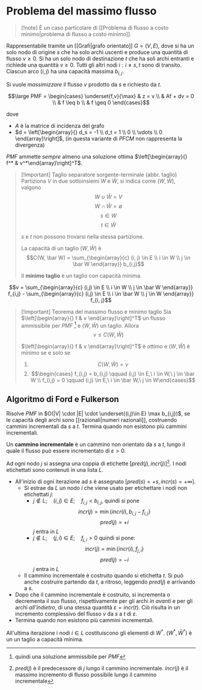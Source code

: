# Problema del massimo flusso

> [!note] È un caso particolare di [[Problema di flusso a costo minimo|problema di flusso a costo minimo]].

Rappresentabile tramite un [[Grafi|grafo orientato]] $G = (V, E)$, dove si ha un solo nodo di origine $s$ che ha solo archi uscenti e produce una quantità di flusso $v \geq 0$. Si ha un solo nodo di destinazione $t$ che ha soli archi entranti e richiede una quantità $v \geq 0$. Tutti gli altri nodi $i:i \neq s,t$ sono di transito. Ciascun arco $(i, j)$ ha una capacità massima $b_{i, j}$.

Si vuole *massimizzare* il flusso $v$ prodotto da $s$ e richiesto da $t$.

$$\large PMF = \begin{cases} \underset{f,v}{\max} & z = v  \\ & Af + dv = 0 \\ & f \leq b \\ & f \geq 0 \end{cases}$$

dove
- $A$ è la matrice di incidenza del grafo
- $d = \left[\begin{array}{} d_s = -1 \\ d_t = 1 \\ 0 \\ \vdots \\ 0 \end{array}\right]$, (in questa variante di $PFCM$ non rappresenta la divergenza)

$PMF$ ammette *sempre* almeno una soluzione ottima $\left[\begin{array}{} f^* & v^*\end{array}\right]^T$.

> [!important] Taglio separatore sorgente-terminale (abbr. taglio)
> Partiziona $V$ in due sottoinsiemi $W$ e $\bar W$, si indica come $(W, \bar W)$, valgono $$W \cup \bar W = V$$ $$W \cap \bar W = \emptyset$$ $$s \in W$$ $$t \in \bar W$$
> 
> $s$ e $t$ non possono trovarsi nella stessa partizione.
> 
> La capacità di un taglio $(W, \bar W)$ è
> $$C(W, \bar W) = \sum_{\begin{array}{c} (i, j) \in E \\ i \in W \\ j \in \bar W \end{array}} b_{i,j}$$
> 
> Il **minimo taglio** è un taglio con capacità minima.

$$v = \sum_{\begin{array}{c} (i,j) \in E \\ i \in W \\ j \in \bar W \end{array}} f_{i,j} - \sum_{\begin{array}{c} (i,j) \in E \\ i \in \bar W \\ j \in W \end{array}} f_{i, j}$$

> [!important] Teorema del massimo flusso e minimo taglio
> Sia $\left[\begin{array}{} f & v \end{array}\right]^T$ un flusso ammissibile per $PMF$ [^1] e $(W, \bar W)$ un taglio. Allora
> $$v \leq C(W, \bar W)$$
> 
> $\left[\begin{array}{} f & v \end{array}\right]^T$ è ottimo e $(W, \bar W)$ è minimo se e solo se
> 1. $$C(W, \bar W) = v$$
> 2. $$\begin{cases} f_{i,j} = b_{i,j} \qquad (i,j) \in E,\ i \in W,\ j \in \bar W \\ f_{i,j} = 0 \qquad (i,j) \in E,\ i \in \bar W,\ j \in W\end{cases}$$

## Algoritmo di Ford e Fulkerson

Risolve $PMF$ in $O(|V| \cdot |E| \cdot \underset{(i,j)\in E} \max b_{i,j})$, se le capacità degli archi sono [[razionali|numeri razionali]], costruendo cammini incrementali da $s$ a $t$. Termina quando non esistono più cammini incrementali.

Un **cammino incrementale** è un cammino non orientato da $s$ a $t$, lungo il quale il flusso può essere incrementato di $\varepsilon > 0$.

Ad ogni nodo $j$ si assegna una coppia di etichette $[pred(j),incr(j)]$[^2]. I nodi etichettati sono contenuti in una lista $L$.

- All'inizio di ogni iterazione ad $s$ è assegnato $[pred(s) = +s,incr(s) = +\infty]$.
    - Si estrae da $L$ un nodo $i$ che viene usato per etichettare i nodi non etichettati $j$:
         - $j \notin L; \quad (i,j) \in E; \quad f_{i,j} < b_{i,j}$, quindi si pone $$incr(j) = \min\{incr(i), b_{i,j} -f_{i,j}\}$$ $$pred(j) = +i$$
         $j$ entra in $L$
         - $j \notin L; \quad (j, i) \in E; \quad f_{j,i} > 0$ quindi si pone: $$incr(j) = \min\{incr(i), f_{j,i}\}$$ $$pred(j) = -i$$
         $j$ entra in $L$
    - Il cammino incrementale è costruito quando si etichetta $t$. Si può anche costruire partendo da $t$, a ritroso, leggendo $pred(j)$ e arrivando a $s$.
- Dopo che il cammino incrementale è costruito, si incrementa o decrementa il suo flusso, rispettivamente per gli archi *in avanti* e per gli archi *all'indietro*, di una stessa quantità $\varepsilon = incr(t)$. Ciò risulta in un incremento complessivo del flusso $v$ da $s$ a $t$ di $\varepsilon$.
- Termina quando non esistono più cammini incrementali.

All'ultima iterazione i nodi $i \in L$ costituiscono gli elementi di $W^*$. $(W^*, \bar W^*)$ è un un taglio a capacità minima.
  
[^1]: quindi una soluzione ammissibile per $PMF$
[^2]: $pred(j)$ è il predecessore di $j$ lungo il cammino incrementale. $incr(j)$ è il massimo incremento di flusso possibile lungo il cammino incrementale